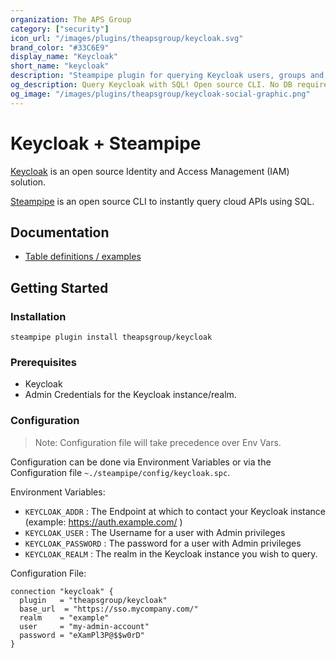 ```yaml
---
organization: The APS Group
category: ["security"]
icon_url: "/images/plugins/theapsgroup/keycloak.svg"
brand_color: "#33C6E9"
display_name: "Keycloak"
short_name: "keycloak"
description: "Steampipe plugin for querying Keycloak users, groups and other resources."
og_description: Query Keycloak with SQL! Open source CLI. No DB required.
og_image: "/images/plugins/theapsgroup/keycloak-social-graphic.png"
---
```


# Keycloak + Steampipe

[Keycloak](https://www.keycloak.org/) is an open source Identity and Access Management (IAM) solution.

[Steampipe](https://steampipe.io) is an open source CLI to instantly query cloud APIs using SQL.

## Documentation

- [Table definitions / examples](https://hub.steampipe.io/plugins/theapsgroup/keycloak/tables)

## Getting Started

### Installation

```shell
steampipe plugin install theapsgroup/keycloak
```

### Prerequisites

- Keycloak 
- Admin Credentials for the Keycloak instance/realm.

### Configuration

> Note: Configuration file will take precedence over Env Vars.

Configuration can be done via Environment Variables or via the Configuration file `~./steampipe/config/keycloak.spc`.

Environment Variables:
- `KEYCLOAK_ADDR` : The Endpoint at which to contact your Keycloak instance (example: https://auth.example.com/ )
- `KEYCLOAK_USER` : The Username for a user with Admin privileges
- `KEYCLOAK_PASSWORD` : The password for a user with Admin privileges
- `KEYCLOAK_REALM` : The realm in the Keycloak instance you wish to query.

Configuration File:

```hcl
connection "keycloak" {
  plugin   = "theapsgroup/keycloak"
  base_url  = "https://sso.mycompany.com/"
  realm    = "example"
  user     = "my-admin-account"
  password = "eXamPl3P@$$w0rD"
}
```
